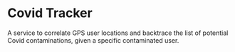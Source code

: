 # Covid Tracker

A service to correlate GPS user locations and backtrace the list of
potential Covid contaminations, given a specific contaminated user.
